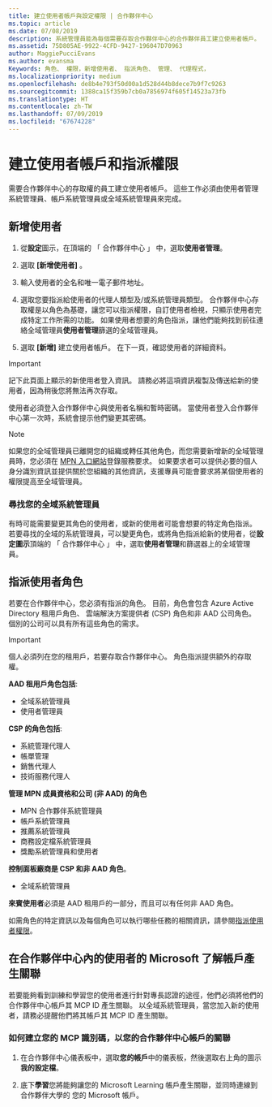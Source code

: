 ```yaml
---
title: 建立使用者帳戶與設定權限 | 合作夥伴中心
ms.topic: article
ms.date: 07/08/2019
description: 系統管理員能為每個需要存取合作夥伴中心的合作夥伴員工建立使用者帳戶。
ms.assetid: 75D805AE-9922-4CFD-9427-196047D70963
author: MaggiePucciEvans
ms.author: evansma
Keywords: 角色、 權限，新增使用者、 指派角色、 管理、 代理程式，
ms.localizationpriority: medium
ms.openlocfilehash: de8b4e793f50d00a1d528d44b8dece7b9f7c9263
ms.sourcegitcommit: 1388ca15f359b7cb0a7856974f605f14523a73fb
ms.translationtype: HT
ms.contentlocale: zh-TW
ms.lasthandoff: 07/09/2019
ms.locfileid: "67674228"
---
```

# <a name="create-user-accounts-and-assign-permissions"></a>建立使用者帳戶和指派權限

需要合作夥伴中心的存取權的員工建立使用者帳戶。 這些工作必須由使用者管理系統管理員、帳戶系統管理員或全域系統管理員來完成。 


## <a name="add-a-new-user"></a>新增使用者

1. 從**設定**圖示，在頂端的 「 合作夥伴中心 」 中，選取**使用者管理**。

2.  選取 **\[新增使用者\]** 。

3.  輸入使用者的全名和唯一電子郵件地址。

4.  選取您要指派給使用者的代理人類型及/或系統管理員類型。 合作夥伴中心存取權是以角色為基礎，讓您可以指派權限，自訂使用者檢視，只顯示使用者完成特定工作所需的功能。  如果使用者想要的角色指派，讓他們能夠找到前往連絡全域管理員**使用者管理**篩選的全域管理員。

5.  選取 **\[新增\]** 建立使用者帳戶。 在下一頁，確認使用者的詳細資料。

> [!IMPORTANT]  
> 記下此頁面上顯示的新使用者登入資訊。 請務必將這項資訊複製及傳送給新的使用者，因為稍後您將無法再次存取。 

使用者必須登入合作夥伴中心與使用者名稱和暫時密碼。 當使用者登入合作夥伴中心第一次時，系統會提示他們變更其密碼。 

> [!NOTE]  
>  如果您的全域管理員已離開您的組織或轉任其他角色，而您需要新增新的全域管理員時，您必須在 [MPN 入口網站](https://partner.microsoft.com/support)登錄服務要求。 如果要求者可以提供必要的個人身分識別資訊並提供關於您組織的其他資訊，支援專員可能會要求將某個使用者的權限提高至全域管理員。

### <a name="find-your-global-admin"></a>尋找您的全域系統管理員

有時可能需要變更其角色的使用者，或新的使用者可能會想要的特定角色指派。  
若要尋找的全域的系統管理員，可以變更角色，或將角色指派給新的使用者，從**設定圖示**頂端的 「 合作夥伴中心 」 中，選取**使用者管理**和篩選器上的全域管理員。 

## <a name="assign-user-roles"></a>指派使用者角色

若要在合作夥伴中心，您必須有指派的角色。  目前，角色會包含 Azure Active Directory 租用戶角色、 雲端解決方案提供者 (CSP) 角色和非 AAD 公司角色。 個別的公司可以具有所有這些角色的需求。

>[!Important]
>個人必須列在您的租用戶，若要存取合作夥伴中心。 角色指派提供額外的存取權。


**AAD 租用戶角色包括**:
- 全域系統管理員
- 使用者管理員

**CSP 的角色包括**:
- 系統管理代理人
- 帳單管理
- 銷售代理人
- 技術服務代理人

**管理 MPN 成員資格和公司 (非 AAD) 的角色**
- MPN 合作夥伴系統管理員
- 帳戶系統管理員
- 推薦系統管理員
- 商務設定檔系統管理員
- 獎勵系統管理員和使用者

**控制面板廠商是 CSP 和非 AAD 角色**。
- 全域系統管理員

**來賓使用者**必須是 AAD 租用戶的一部分，而且可以有任何非 AAD 角色。

如需角色的特定資訊以及每個角色可以執行哪些任務的相關資訊，請參閱[指派使用者權限](permissions-overview.md)。

## <a name="associate-a-users-microsoft-learn-account-in-partner-center"></a>在合作夥伴中心內的使用者的 Microsoft 了解帳戶產生關聯

若要能夠看到訓練和學習您的使用者進行針對專長認證的途徑，他們必須將他們的合作夥伴中心帳戶其 MCP ID 產生關聯。 以全域系統管理員，當您加入新的使用者，請務必提醒他們將其帳戶其 MCP ID 產生關聯。 

### <a name="how-to-associate-your-mcp-id-to-your-partner-center-account"></a>如何建立您的 MCP 識別碼，以您的合作夥伴中心帳戶的關聯

1. 在合作夥伴中心儀表板中，選取**您的帳戶**中的儀表板，然後選取右上角的圖示**我的設定檔**。

2. 底下**學習**您將能夠讓您的 Microsoft Learning 帳戶產生關聯，並同時連線到合作夥伴大學的 您的 Microsoft 帳戶。








